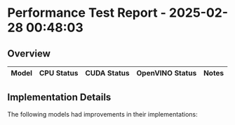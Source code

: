# Performance Test Report - 2025-02-28 00:48:03

## Overview

| Model | CPU Status | CUDA Status | OpenVINO Status | Notes |
|-------|------------|-------------|-----------------|-------|

## Implementation Details

The following models had improvements in their implementations:


